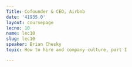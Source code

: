 ```yaml
---
Title: Cofounder & CEO, Airbnb
date: '41935.0'
layout: coursepage
lecno: 10
name: lec10
slug: lec10
speaker: Brian Chesky
topic: How to hire and company culture, part I

---
```

